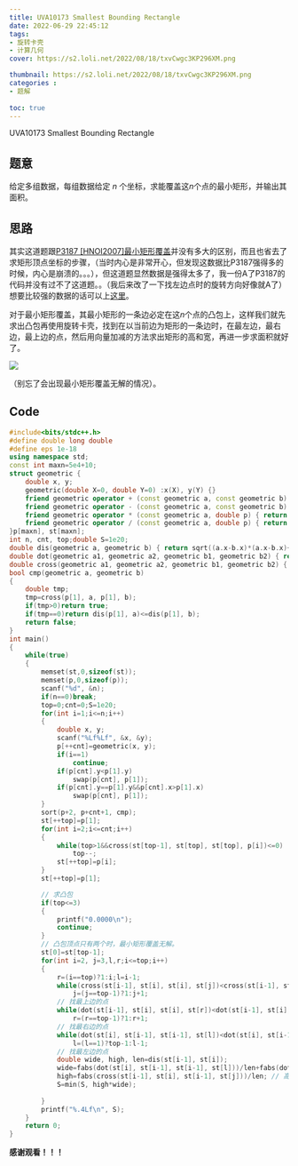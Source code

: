 ```yaml
---
title: UVA10173 Smallest Bounding Rectangle
date: 2022-06-29 22:45:12
tags: 
- 旋转卡壳
- 计算几何
cover: https://s2.loli.net/2022/08/18/txvCwgc3KP296XM.png

thumbnail: https://s2.loli.net/2022/08/18/txvCwgc3KP296XM.png
categories : 
- 题解
  
toc: true
---
```




UVA10173 Smallest Bounding Rectangle

<!-- more -->

## 题意

给定多组数据，每组数据给定 $n$ 个坐标，求能覆盖这$n$个点的最小矩形，并输出其面积。

## 思路

其实这道题跟[P3187 [HNOI2007]最小矩形覆盖](https://www.luogu.com.cn/problem/P3187)并没有多大的区别，而且也省去了求矩形顶点坐标的步骤，（当时内心是非常开心，但发现这数据比P3187强得多的时候，内心是崩溃的。。。），但这道题显然数据是强得太多了，我一份A了P3187的代码并没有过不了这道题。。（我后来改了一下找左边点时的旋转方向好像就A了）想要比较强的数据的话可以上[这里](https://www.udebug.com/UVa/10173)。

对于最小矩形覆盖，其最小矩形的一条边必定在这$n$个点的凸包上，这样我们就先求出凸包再使用旋转卡壳，找到在以当前边为矩形的一条边时，在最左边，最右边，最上边的点，然后用向量加减的方法求出矩形的高和宽，再进一步求面积就好了。

![](https://cdn.luogu.com.cn/upload/image_hosting/3u9dki2d.png)

（别忘了会出现最小矩形覆盖无解的情况）。

## Code
~~~c++
#include<bits/stdc++.h>
#define double long double 
#define eps 1e-18
using namespace std;
const int maxn=5e4+10;
struct geometric {
    double x, y;
    geometric(double X=0, double Y=0) :x(X), y(Y) {}
    friend geometric operator + (const geometric a, const geometric b) { return geometric(a.x+b.x, a.y+b.y); }
    friend geometric operator - (const geometric a, const geometric b) { return geometric(a.x-b.x, a.y-b.y); }
    friend geometric operator * (const geometric a, double p) { return geometric(a.x*p, a.y*p); }
    friend geometric operator / (const geometric a, double p) { return geometric(a.x/p, a.y/p); }// 向量的四则运算
}p[maxn], st[maxn];
int n, cnt, top;double S=1e20;
double dis(geometric a, geometric b) { return sqrt((a.x-b.x)*(a.x-b.x)+(a.y-b.y)*(a.y-b.y)); } // 向量模长
double dot(geometric a1, geometric a2, geometric b1, geometric b2) { return (a2.x-a1.x)*(b2.x-b1.x)+(a2.y-a1.y)*(b2.y-b1.y); }// 点积
double cross(geometric a1, geometric a2, geometric b1, geometric b2) { return (a2.x-a1.x)*(b2.y-b1.y)-(a2.y-a1.y)*(b2.x-b1.x); } // 叉积
bool cmp(geometric a, geometric b)
{
    double tmp;
    tmp=cross(p[1], a, p[1], b);
    if(tmp>0)return true;
    if(tmp==0)return dis(p[1], a)<=dis(p[1], b);
    return false;
}
int main()
{
    while(true)
    {
        memset(st,0,sizeof(st));
        memset(p,0,sizeof(p));
        scanf("%d", &n);
        if(n==0)break;
        top=0;cnt=0;S=1e20;
        for(int i=1;i<=n;i++)
        {
            double x, y;
            scanf("%Lf%Lf", &x, &y);
            p[++cnt]=geometric(x, y);
            if(i==1)
                continue;
            if(p[cnt].y<p[1].y)
                swap(p[cnt], p[1]);
            if(p[cnt].y==p[1].y&&p[cnt].x>p[1].x)
                swap(p[cnt], p[1]);
        }
        sort(p+2, p+cnt+1, cmp);
        st[++top]=p[1];
        for(int i=2;i<=cnt;i++)
        {
            while(top>1&&cross(st[top-1], st[top], st[top], p[i])<=0)
                top--;
            st[++top]=p[i];
        }
        st[++top]=p[1];

        // 求凸包
        if(top<=3)
        {
            printf("0.0000\n");
            continue;
        }
        // 凸包顶点只有两个时，最小矩形覆盖无解。
        st[0]=st[top-1];
        for(int i=2, j=3,l,r;i<=top;i++)
        {
            r=(i==top)?1:i;l=i-1;
            while(cross(st[i-1], st[i], st[i], st[j])<cross(st[i-1], st[i], st[i], st[j+1]))
                j=(j==top-1)?1:j+1;
            // 找最上边的点
            while(dot(st[i-1], st[i], st[i], st[r])<dot(st[i-1], st[i], st[i], st[r+1]))
                r=(r==top-1)?1:r+1;
            // 找最右边的点
            while(dot(st[i], st[i-1], st[i-1], st[l])<dot(st[i], st[i-1], st[i-1], st[l-1]))
                l=(l==1)?top-1:l-1;
            // 找最左边的点
            double wide, high, len=dis(st[i-1], st[i]);
            wide=fabs(dot(st[i], st[i-1], st[i-1], st[l]))/len+fabs(dot(st[i-1], st[i], st[i], st[r]))/len+len; // 宽
            high=fabs(cross(st[i-1], st[i], st[i-1], st[j]))/len; // 高
            S=min(S, high*wide);
        
        }
        printf("%.4Lf\n", S);
    }
    return 0;
}
~~~
**感谢观看！！！**
